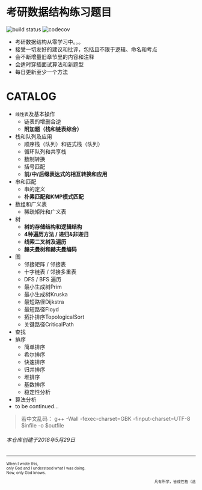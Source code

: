 <!--
@Author: XU BAI
@Date:   29/05/18
@Filename: README.md
@Last modified by:   XU BAI
@Last modified time: 25/06/18
-->

# 考研数据结构练习题目

![build status](https://travis-ci.org/travis-ci/travis-web.svg?branch=master)     ![codecov](https://codecov.io/gh/trekhleb/javascript-algorithms/branch/master/graph/badge.svg)

-   考研数据结构从零学习中。。。
-   接受一切友好的建议和批评，包括且不限于逻辑、命名和考点
-   会不断增量旧章节里的内容和注释
-   会适时穿插面试算法和新题型
-   每日更新至少一个方法

# CATALOG

<!-- - <details><summary>线性表及基本操作</summary>

  - `链表`:链表的增删合逆
  - `顺序表`:顺序表的增删合逆

</details> -->


-   `线性表`及基本操作
    -   链表的增删合逆
    -   **附加题（栈和链表综合）**
-   栈和队列及应用
    -   顺序栈（队列）和链式栈（队列）
    -   循环队列和共享栈
    -   数制转换
    -   括号匹配
    -   **前/中/后缀表达式的相互转换和应用**
-   串和匹配
    -   串的定义
    -   **朴素匹配和KMP模式匹配**
-   数组和广义表
    -   稀疏矩阵和广义表
-   树
    -   **树的存储结构和逻辑结构**
    -   **4种遍历方法 / 递归&非递归**
    -   **线索二叉树及遍历**
    -   **赫夫曼树和赫夫曼编码**
-   图
    -   邻接矩阵 / 邻接表
    -   十字链表 / 邻接多重表
    -   DFS / BFS 遍历
    -   最小生成树Prim
    -   最小生成树Kruska
    -   最短路径Dijkstra
    -   最短路径Floyd
    -   拓扑排序TopologicalSort
    -   关键路径CriticalPath
-   查找
-   排序
    -   简单排序
    -   希尔排序
    -   快速排序
    -   归并排序
    -   堆排序
    -   基数排序
    -   稳定性分析
-   算法分析
-   to be continued...

> 若中文乱码： g++ -Wall -fexec-charset=GBK -finput-charset=UTF-8 $infile -o $outfile

###### 本仓库创建于2018年5月29日

* * *

<font size=1 align="left">
When I wrote this,<br>
only God and I understood what I was doing.<br>
Now, only God knows.  
<p align="right" >凡有所学，皆成性格（逃</p>
</font>
